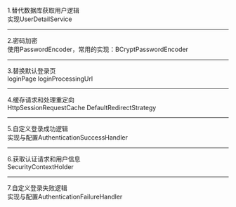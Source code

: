 1.替代数据库获取用户逻辑    
实现UserDetailService  
***
2.密码加密  
使用PasswordEncoder，常用的实现：BCryptPasswordEncoder
***
3.替换默认登录页  
loginPage loginProcessingUrl
***
4.缓存请求和处理重定向  
HttpSessionRequestCache DefaultRedirectStrategy
***
5.自定义登录成功逻辑  
实现与配置AuthenticationSuccessHandler
***
6.获取认证请求和用户信息  
SecurityContextHolder
***
7.自定义登录失败逻辑  
实现与配置AuthenticationFailureHandler
